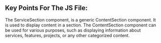## Key Points For The JS File:
The ServiceSection component, is a generic ContentSection component. It is used to display content in a section.
The ContentSection component can be used for various purposes, such as displaying information about services, features, projects, or any other categorized content.